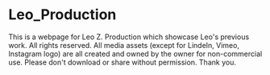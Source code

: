 # Leo_Production

This is a webpage for Leo Z. Production which showcase Leo's previous work. All rights reserved. All media assets (except for LindeIn, Vimeo, Instagram logo) are all created and owned by the owner for non-commercial use. Please don't download or share without permission. Thank you.
